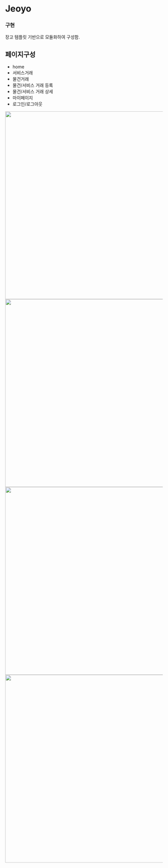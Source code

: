 # Jeoyo

### 구현
장고 템플릿 기반으로 모듈화하여 구성함.

## 페이지구성
- home
- 서비스거래
- 물건거래
- 물건/서비스 거래 등록
- 물건/서비스 거래 상세
- 마이페이지
- 로그인/로그아웃

<img src="https://github.com/user-attachments/assets/c5573e5e-2ad4-4b99-905a-01c88585eeb9" style="width:600px;">
<img src="https://github.com/user-attachments/assets/962c2934-fd2f-4fcd-8b46-210cb654da50" style="width:600px;">
<img src="https://github.com/user-attachments/assets/c9856a8e-511c-4cbc-8413-022c72ffed5f" style="width:600px;">
<img src="https://github.com/user-attachments/assets/0f18e896-8b65-4997-a91a-ebb61e951e0b" style="width:600px;">
